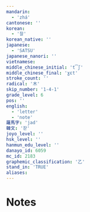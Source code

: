 ```yaml
---
mandarin:
  - 'zhá'
cantonese: ''
korean:
  - '찰'
korean_native: ''
japanese:
  - 'SATSU'
japanese_nanori: ''
vietnamese:
middle_chinese_initial: 't͡ʃ'
middle_chinese_final: 'ɣɛt'
stroke_count: ''
radical: '木'
skip_number: '1-4-1'
grade_level: 6
pos: ''
english:
  - 'letter'
  - 'note'
羅馬字: 'jad'
韓文: '잗'
joyo_level: ''
hsk_level: ''
hanmun_edu_level: ''
danayo_id: 6059
mc_id: 2183
graphemic_classification: '乙'
stand_in: 'TRUE'
aliases:
---
```


# Notes
